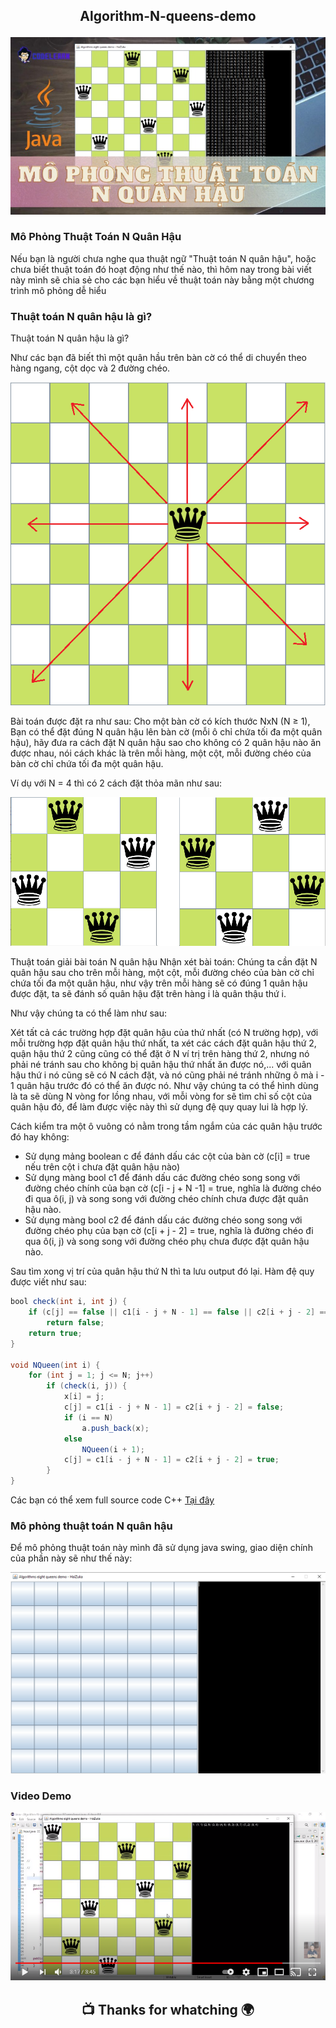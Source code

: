 ## <p align="center"> Algorithm-N-queens-demo </p>

<p align="center"> <img src="https://github.com/zukahai/Algorithm-N-queens-demo/blob/master/Blog/1.jpg" alt="Tieude" /> </p>

### Mô Phỏng Thuật Toán N Quân Hậu
Nếu bạn là người chưa nghe qua thuật ngữ "Thuật toán N quân hậu", hoặc chưa biết thuật toán đó hoạt động như thế nào, thì hôm nay trong bài viết này mình sẽ chia sẻ cho các bạn hiểu về thuật toán này bằng một chương trình mô phỏng dễ hiểu

### Thuật toán N quân hậu là gì?
Thuật toán N quân hậu là gì?

Như các bạn đã biết thì một quân hầu trên bàn cờ có thể di chuyển theo hàng ngang, cột dọc và 2 đường chéo.
<p align="center"> <img src="https://github.com/zukahai/Algorithm-N-queens-demo/blob/master/Blog/2.png" alt="blogimage" /> </p>

Bài toán được đặt ra như sau: Cho một bàn cờ có kích thước NxN (N ≥ 1), Bạn có thể đặt đúng N quân hậu lên bàn cờ (mỗi ô chỉ chứa tối đa một quân hậu), hãy đưa ra cách đặt N quân hậu sao cho không có 2 quân hậu nào ăn được nhau, nói cách khác là trên mỗi hàng, một cột, mỗi đường chéo của bàn cờ chỉ chứa tối đa một quân hậu.

Ví dụ với N = 4 thì có 2 cách đặt thỏa mãn như sau:
<p align="center"> <img src="https://github.com/zukahai/Algorithm-N-queens-demo/blob/master/Blog/3.png" alt="blogimage" /> </p>
Thuật toán giải bài toán N quân hậu
Nhận xét bài toán: Chúng ta cần đặt N quân hậu sau cho trên mỗi hàng, một cột, mỗi đường chéo của bàn cờ chỉ chứa tối đa một quân hậu, như vậy trên mỗi hàng sẽ có đúng 1 quân hậu được đặt, ta sẽ đánh số quân hậu đặt trên hàng i là quân thậu thứ i.

Như vậy chúng ta có thể làm như sau:

Xét tất cả các trường hợp đặt quân hậu của thứ nhất (có N trường hợp), với mỗi trường hợp đặt quân hậu thứ nhất, ta xét các cách đặt quân hậu thứ 2, quận hậu thứ 2 cũng cũng có thể đặt ở N ví trị trên hàng thứ 2, nhưng nó phải né tránh sau cho không bị quân hậu thứ nhất ăn được nó,... với quân hậu thứ i nó cũng sẽ có N cách đặt, và nó cũng phải né tránh những ô mà i - 1 quân hậu trước đó có thể ăn được nó. Như vậy chúng ta có thể hình dùng là ta sẽ dùng N vòng for lồng nhau, với mỗi vòng for sẽ tìm chỉ số cột của quân hậu đó, để làm được việc này thì sử dụng đệ quy quay lui là hợp lý.

Cách kiểm tra một ô vuông có nằm trong tầm ngắm của các quân hậu trước đó hay không:
- Sử dụng mảng boolean c để đánh dấu các cột của bàn cờ (c[i] = true nếu trên cột i chưa đặt quân hậu nào)
- Sử dụng màng bool c1 để đánh dấu các đường chéo song song với đường chéo chính của bạn cờ (c[i - j + N -1] = true, nghĩa là đường chéo đi qua ô(i, j) và song song với đường chéo chính chưa được đặt quân hậu nào.
- Sử dụng màng bool c2 để đánh dấu các đường chéo song song với đường chéo phụ của bạn cờ (c[i + j - 2] = true, nghĩa là đường chéo đi qua ô(i, j) và song song với đường chéo phụ chưa được đặt quân hậu nào.

Sau tìm xong vị trí của quân hậu thứ N thì ta lưu output đó lại.
Hàm đệ quy được viết như sau:
```Java
bool check(int i, int j) {
    if (c[j] == false || c1[i - j + N - 1] == false || c2[i + j - 2] ==  false)
        return false;
    return true;
}

void NQueen(int i) {
    for (int j = 1; j <= N; j++)
        if (check(i, j)) {
            x[i] = j;
            c[j] = c1[i - j + N - 1] = c2[i + j - 2] = false;
            if (i == N)
                a.push_back(x);
            else
                NQueen(i + 1);
            c[j] = c1[i - j + N - 1] = c2[i + j - 2] = true;
        }
}
```
Các bạn có thể xem full source code C++ [Tại đây](https://github.com/zukahai/Algorithm-N-queens-demo/blob/master/NQueen.cpp)

### Mô phỏng thuật toán N quân hậu
Để mô phỏng thuật toán này mình đã sử dụng java swing, giao diện chính của phần này sẽ như thế này:
<p align="center"> <img src="https://github.com/zukahai/Algorithm-N-queens-demo/blob/master/Blog/4.png" alt="blogimage" /> </p>

### Video Demo
[<p align="center"> <img src="https://github.com/zukahai/Algorithm-N-queens-demo/blob/master/Blog/5.png" alt="blogimage" /> </p>](https://www.youtube.com/watch?v=Veh6GkVWPT0)

## <p align="center">  :tv: Thanks for whatching :earth_africa: </p>
